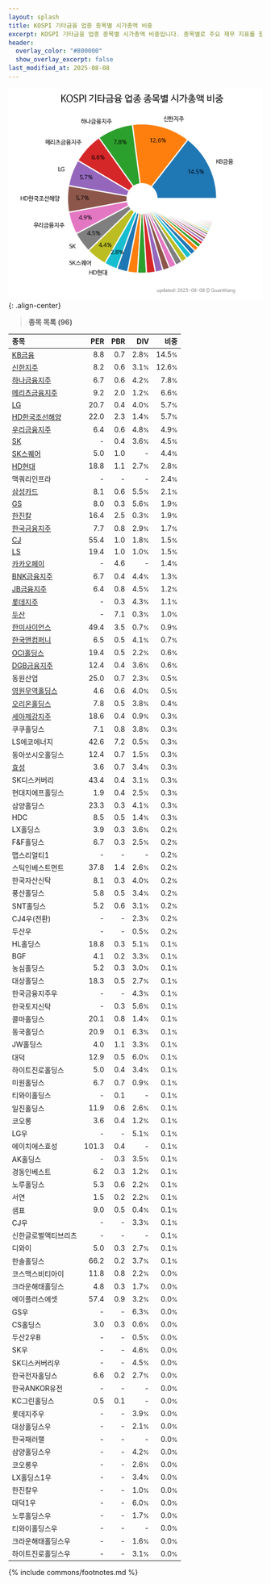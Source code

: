 ```yaml
---
layout: splash
title: KOSPI 기타금융 업종 종목별 시가총액 비중
excerpt: KOSPI 기타금융 업종 종목별 시가총액 비중입니다. 종목별로 주요 재무 지표를 함께 표시합니다.
header:
  overlay_color: "#800000"
  show_overlay_excerpt: false
last_modified_at: 2025-08-08
---
```



![KOSPI 기타금융 업종 종목별 시가총액 비중](/stats/sector/images/kospi_업종_기타금융_종목.png){: .align-center}


> **종목 목록 (96)**<a id="list"></a>

| **종목** | **PER** | **PBR** | **DIV** | **비중** |
| :------- | ------: | ------: | ------: | -------: |
| [KB금융](/105560/) | 8.8 | 0.7 | 2.8<small>%</small> | 14.5<small>%</small> |
| [신한지주](/055550/) | 8.2 | 0.6 | 3.1<small>%</small> | 12.6<small>%</small> |
| [하나금융지주](/086790/) | 6.7 | 0.6 | 4.2<small>%</small> | 7.8<small>%</small> |
| [메리츠금융지주](/138040/) | 9.2 | 2.0 | 1.2<small>%</small> | 6.6<small>%</small> |
| [LG](/003550/) | 20.7 | 0.4 | 4.0<small>%</small> | 5.7<small>%</small> |
| [HD한국조선해양](/009540/) | 22.0 | 2.3 | 1.4<small>%</small> | 5.7<small>%</small> |
| [우리금융지주](/316140/) | 6.4 | 0.6 | 4.8<small>%</small> | 4.9<small>%</small> |
| [SK](/034730/) | - | 0.4 | 3.6<small>%</small> | 4.5<small>%</small> |
| [SK스퀘어](/402340/) | 5.0 | 1.0 | - | 4.4<small>%</small> |
| [HD현대](/267250/) | 18.8 | 1.1 | 2.7<small>%</small> | 2.8<small>%</small> |
| 맥쿼리인프라 | - | - | - | 2.4<small>%</small> |
| [삼성카드](/029780/) | 8.1 | 0.6 | 5.5<small>%</small> | 2.1<small>%</small> |
| [GS](/078930/) | 8.0 | 0.3 | 5.6<small>%</small> | 1.9<small>%</small> |
| [한진칼](/180640/) | 16.4 | 2.5 | 0.3<small>%</small> | 1.9<small>%</small> |
| [한국금융지주](/071050/) | 7.7 | 0.8 | 2.9<small>%</small> | 1.7<small>%</small> |
| [CJ](/001040/) | 55.4 | 1.0 | 1.8<small>%</small> | 1.5<small>%</small> |
| [LS](/006260/) | 19.4 | 1.0 | 1.0<small>%</small> | 1.5<small>%</small> |
| [카카오페이](/377300/) | - | 4.6 | - | 1.4<small>%</small> |
| [BNK금융지주](/138930/) | 6.7 | 0.4 | 4.4<small>%</small> | 1.3<small>%</small> |
| [JB금융지주](/175330/) | 6.4 | 0.8 | 4.5<small>%</small> | 1.2<small>%</small> |
| [롯데지주](/004990/) | - | 0.3 | 4.3<small>%</small> | 1.1<small>%</small> |
| [두산](/000150/) | - | 7.1 | 0.3<small>%</small> | 1.0<small>%</small> |
| [한미사이언스](/008930/) | 49.4 | 3.5 | 0.7<small>%</small> | 0.9<small>%</small> |
| [한국앤컴퍼니](/000240/) | 6.5 | 0.5 | 4.1<small>%</small> | 0.7<small>%</small> |
| [OCI홀딩스](/010060/) | 19.4 | 0.5 | 2.2<small>%</small> | 0.6<small>%</small> |
| [DGB금융지주](/139130/) | 12.4 | 0.4 | 3.6<small>%</small> | 0.6<small>%</small> |
| 동원산업 | 25.0 | 0.7 | 2.3<small>%</small> | 0.5<small>%</small> |
| [영원무역홀딩스](/009970/) | 4.6 | 0.6 | 4.0<small>%</small> | 0.5<small>%</small> |
| [오리온홀딩스](/001800/) | 7.8 | 0.5 | 3.8<small>%</small> | 0.4<small>%</small> |
| [세아제강지주](/003030/) | 18.6 | 0.4 | 0.9<small>%</small> | 0.3<small>%</small> |
| 쿠쿠홀딩스 | 7.1 | 0.8 | 3.8<small>%</small> | 0.3<small>%</small> |
| LS에코에너지 | 42.6 | 7.2 | 0.5<small>%</small> | 0.3<small>%</small> |
| 동아쏘시오홀딩스 | 12.4 | 0.7 | 1.5<small>%</small> | 0.3<small>%</small> |
| [효성](/004800/) | 3.6 | 0.7 | 3.4<small>%</small> | 0.3<small>%</small> |
| SK디스커버리 | 43.4 | 0.4 | 3.1<small>%</small> | 0.3<small>%</small> |
| 현대지에프홀딩스 | 1.9 | 0.4 | 2.5<small>%</small> | 0.3<small>%</small> |
| 삼양홀딩스 | 23.3 | 0.3 | 4.1<small>%</small> | 0.3<small>%</small> |
| HDC | 8.5 | 0.5 | 1.4<small>%</small> | 0.3<small>%</small> |
| LX홀딩스 | 3.9 | 0.3 | 3.6<small>%</small> | 0.2<small>%</small> |
| F&F홀딩스 | 6.7 | 0.3 | 2.5<small>%</small> | 0.2<small>%</small> |
| 맵스리얼티1 | - | - | - | 0.2<small>%</small> |
| 스틱인베스트먼트 | 37.8 | 1.4 | 2.6<small>%</small> | 0.2<small>%</small> |
| 한국자산신탁 | 8.1 | 0.3 | 4.0<small>%</small> | 0.2<small>%</small> |
| 풍산홀딩스 | 5.8 | 0.5 | 3.4<small>%</small> | 0.2<small>%</small> |
| SNT홀딩스 | 5.2 | 0.6 | 3.1<small>%</small> | 0.2<small>%</small> |
| CJ4우(전환) | - | - | 2.3<small>%</small> | 0.2<small>%</small> |
| 두산우 | - | - | 0.5<small>%</small> | 0.2<small>%</small> |
| HL홀딩스 | 18.8 | 0.3 | 5.1<small>%</small> | 0.1<small>%</small> |
| BGF | 4.1 | 0.2 | 3.3<small>%</small> | 0.1<small>%</small> |
| 농심홀딩스 | 5.2 | 0.3 | 3.0<small>%</small> | 0.1<small>%</small> |
| 대상홀딩스 | 18.3 | 0.5 | 2.7<small>%</small> | 0.1<small>%</small> |
| 한국금융지주우 | - | - | 4.3<small>%</small> | 0.1<small>%</small> |
| 한국토지신탁 | - | 0.3 | 5.6<small>%</small> | 0.1<small>%</small> |
| 콜마홀딩스 | 20.1 | 0.8 | 1.4<small>%</small> | 0.1<small>%</small> |
| 동국홀딩스 | 20.9 | 0.1 | 6.3<small>%</small> | 0.1<small>%</small> |
| JW홀딩스 | 4.0 | 1.1 | 3.3<small>%</small> | 0.1<small>%</small> |
| 대덕 | 12.9 | 0.5 | 6.0<small>%</small> | 0.1<small>%</small> |
| 하이트진로홀딩스 | 5.0 | 0.4 | 3.4<small>%</small> | 0.1<small>%</small> |
| 미원홀딩스 | 6.7 | 0.7 | 0.9<small>%</small> | 0.1<small>%</small> |
| 티와이홀딩스 | - | 0.1 | - | 0.1<small>%</small> |
| 일진홀딩스 | 11.9 | 0.6 | 2.6<small>%</small> | 0.1<small>%</small> |
| 코오롱 | 3.6 | 0.4 | 1.2<small>%</small> | 0.1<small>%</small> |
| LG우 | - | - | 5.1<small>%</small> | 0.1<small>%</small> |
| 에이치에스효성 | 101.3 | 0.4 | - | 0.1<small>%</small> |
| AK홀딩스 | - | 0.3 | 3.5<small>%</small> | 0.1<small>%</small> |
| 경동인베스트 | 6.2 | 0.3 | 1.2<small>%</small> | 0.1<small>%</small> |
| 노루홀딩스 | 5.3 | 0.6 | 2.2<small>%</small> | 0.1<small>%</small> |
| 서연 | 1.5 | 0.2 | 2.2<small>%</small> | 0.1<small>%</small> |
| 샘표 | 9.0 | 0.5 | 0.4<small>%</small> | 0.1<small>%</small> |
| CJ우 | - | - | 3.3<small>%</small> | 0.1<small>%</small> |
| 신한글로벌액티브리츠 | - | - | - | 0.1<small>%</small> |
| 디와이 | 5.0 | 0.3 | 2.7<small>%</small> | 0.1<small>%</small> |
| 한솔홀딩스 | 66.2 | 0.2 | 3.7<small>%</small> | 0.1<small>%</small> |
| 코스맥스비티아이 | 11.8 | 0.8 | 2.2<small>%</small> | 0.0<small>%</small> |
| 크라운해태홀딩스 | 4.8 | 0.3 | 1.7<small>%</small> | 0.0<small>%</small> |
| 에이플러스에셋 | 57.4 | 0.9 | 3.2<small>%</small> | 0.0<small>%</small> |
| GS우 | - | - | 6.3<small>%</small> | 0.0<small>%</small> |
| CS홀딩스 | 3.0 | 0.3 | 0.6<small>%</small> | 0.0<small>%</small> |
| 두산2우B | - | - | 0.5<small>%</small> | 0.0<small>%</small> |
| SK우 | - | - | 4.6<small>%</small> | 0.0<small>%</small> |
| SK디스커버리우 | - | - | 4.5<small>%</small> | 0.0<small>%</small> |
| 한국전자홀딩스 | 6.6 | 0.2 | 2.7<small>%</small> | 0.0<small>%</small> |
| 한국ANKOR유전 | - | - | - | 0.0<small>%</small> |
| KC그린홀딩스 | 0.5 | 0.1 | - | 0.0<small>%</small> |
| 롯데지주우 | - | - | 3.9<small>%</small> | 0.0<small>%</small> |
| 대상홀딩스우 | - | - | 2.1<small>%</small> | 0.0<small>%</small> |
| 한국패러랠 | - | - | - | 0.0<small>%</small> |
| 삼양홀딩스우 | - | - | 4.2<small>%</small> | 0.0<small>%</small> |
| 코오롱우 | - | - | 2.6<small>%</small> | 0.0<small>%</small> |
| LX홀딩스1우 | - | - | 3.4<small>%</small> | 0.0<small>%</small> |
| 한진칼우 | - | - | 1.0<small>%</small> | 0.0<small>%</small> |
| 대덕1우 | - | - | 6.0<small>%</small> | 0.0<small>%</small> |
| 노루홀딩스우 | - | - | 1.7<small>%</small> | 0.0<small>%</small> |
| 티와이홀딩스우 | - | - | - | 0.0<small>%</small> |
| 크라운해태홀딩스우 | - | - | 1.6<small>%</small> | 0.0<small>%</small> |
| 하이트진로홀딩스우 | - | - | 3.1<small>%</small> | 0.0<small>%</small> |

{% include commons/footnotes.md %}
